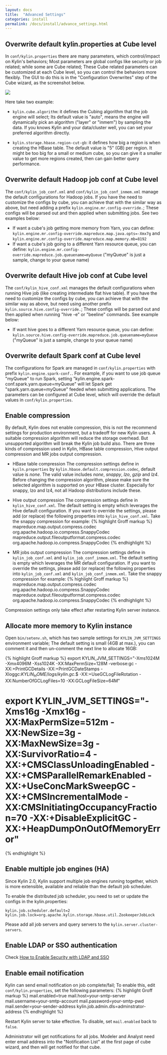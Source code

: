```yaml
---
layout: docs
title:  "Advanced Settings"
categories: install
permalink: /docs/install/advance_settings.html
---
```


## Overwrite default kylin.properties at Cube level
In `conf/kylin.properties` there are many parameters, which control/impact on Kylin's behaviors; Most parameters are global configs like security or job related; while some are Cube related; These Cube related parameters can be customized at each Cube level, so you can control the behaviors more flexibly. The GUI to do this is in the "Configuration Overwrites" step of the Cube wizard, as the screenshot below.

![]( /images/install/overwrite_config_v2.png)

Here take two example: 

 * `kylin.cube.algorithm`: it defines the Cubing algorithm that the job engine will select; Its default value is "auto", means the engine will dynamically pick an algorithm ("layer" or "inmem") by sampling the data. If you knows Kylin and your data/cluster well, you can set your preferred algorithm directly.   

 * `kylin.storage.hbase.region-cut-gb`: it defines how big a region is when creating the HBase table. The default value is "5" (GB) per region. It might be too big for a small or medium cube, so you can give it a smaller value to get more regions created, then can gain better query performance.

## Overwrite default Hadoop job conf at Cube level
The `conf/kylin_job_conf.xml` and `conf/kylin_job_conf_inmem.xml` manage the default configurations for Hadoop jobs. If you have the need to customize the configs by cube, you can achieve that with the similar way as above, but need adding a prefix `kylin.engine.mr.config-override.`; These configs will be parsed out and then applied when submitting jobs. See two examples below:

 * If want a cube's job getting more memory from Yarn, you can define: `kylin.engine.mr.config-override.mapreduce.map.java.opts=-Xmx7g` and `kylin.engine.mr.config-override.mapreduce.map.memory.mb=8192`
 * If want a cube's job going to a different Yarn resource queue, you can define: `kylin.engine.mr.config-override.mapreduce.job.queuename=myQueue` ("myQueue" is just a sample, change to your queue name)

## Overwrite default Hive job conf at Cube level

The `conf/kylin_hive_conf.xml` manages the default configurations when running Hive job (like creating intermediate flat hive table). If you have the need to customize the configs by cube, you can achieve that with the similar way as above, but need using another prefix `kylin.source.hive.config-override.`; These configs will be parsed out and then applied when running "hive -e" or "beeline" commands. See example below:

 * If want hive goes to a different Yarn resource queue, you can define: `kylin.source.hive.config-override.mapreduce.job.queuename=myQueue` ("myQueue" is just a sample, change to your queue name)

## Overwrite default Spark conf at Cube level

 The configurations for Spark are managed in `conf/kylin.properties` with prefix `kylin.engine.spark-conf.`. For example, if you want to use job queue "myQueue" to run Spark, setting "kylin.engine.spark-conf.spark.yarn.queue=myQueue" will let Spark get "spark.yarn.queue=myQueue" feeded when submitting applications. The parameters can be configured at Cube level, which will override the default values in `conf/kylin.properties`. 

## Enable compression

By default, Kylin does not enable compression, this is not the recommend settings for production environment, but a tradeoff for new Kylin users. A suitable compression algorithm will reduce the storage overhead. But unsupported algorithm will break the Kylin job build also. There are three kinds of compression used in Kylin, HBase table compression, Hive output compression and MR jobs output compression. 

* HBase table compression
The compression settings define in `kyiln.properties` by `kylin.hbase.default.compression.codec`, default value is *none*. The valid value includes *none*, *snappy*, *lzo*, *gzip* and *lz4*. Before changing the compression algorithm, please make sure the selected algorithm is supported on your HBase cluster. Especially for snappy, lzo and lz4, not all Hadoop distributions include these. 

* Hive output compression
The compression settings define in `kylin_hive_conf.xml`. The default setting is empty which leverages the Hive default configuration. If you want to override the settings, please add (or replace) the following properties into `kylin_hive_conf.xml`. Take the snappy compression for example:
{% highlight Groff markup %}
    <property>
        <name>mapreduce.map.output.compress.codec</name>
        <value>org.apache.hadoop.io.compress.SnappyCodec</value>
        <description></description>
    </property>
    <property>
        <name>mapreduce.output.fileoutputformat.compress.codec</name>
        <value>org.apache.hadoop.io.compress.SnappyCodec</value>
        <description></description>
    </property>
{% endhighlight %}

* MR jobs output compression
The compression settings define in `kylin_job_conf.xml` and `kylin_job_conf_inmem.xml`. The default setting is empty which leverages the MR default configuration. If you want to override the settings, please add (or replace) the following properties into `kylin_job_conf.xml` and `kylin_job_conf_inmem.xml`. Take the snappy compression for example:
{% highlight Groff markup %}
    <property>
        <name>mapreduce.map.output.compress.codec</name>
        <value>org.apache.hadoop.io.compress.SnappyCodec</value>
        <description></description>
    </property>
    <property>
        <name>mapreduce.output.fileoutputformat.compress.codec</name>
        <value>org.apache.hadoop.io.compress.SnappyCodec</value>
        <description></description>
    </property>
{% endhighlight %}

Compression settings only take effect after restarting Kylin server instance.

## Allocate more memory to Kylin instance

Open `bin/setenv.sh`, which has two sample settings for `KYLIN_JVM_SETTINGS` environment variable; The default setting is small (4GB at max.), you can comment it and then un-comment the next line to allocate 16GB:

{% highlight Groff markup %}
export KYLIN_JVM_SETTINGS="-Xms1024M -Xmx4096M -Xss1024K -XX:MaxPermSize=128M -verbose:gc -XX:+PrintGCDetails -XX:+PrintGCDateStamps -Xloggc:$KYLIN_HOME/logs/kylin.gc.$$ -XX:+UseGCLogFileRotation -XX:NumberOfGCLogFiles=10 -XX:GCLogFileSize=64M"
# export KYLIN_JVM_SETTINGS="-Xms16g -Xmx16g -XX:MaxPermSize=512m -XX:NewSize=3g -XX:MaxNewSize=3g -XX:SurvivorRatio=4 -XX:+CMSClassUnloadingEnabled -XX:+CMSParallelRemarkEnabled -XX:+UseConcMarkSweepGC -XX:+CMSIncrementalMode -XX:CMSInitiatingOccupancyFraction=70 -XX:+DisableExplicitGC -XX:+HeapDumpOnOutOfMemoryError"
{% endhighlight %}

## Enable multiple job engines (HA)
Since Kylin 2.0, Kylin support multiple job engines running together, which is more extensible, available and reliable than the default job scheduler.

To enable the distributed job scheduler, you need to set or update the configs in the kylin.properties:

```
kylin.job.scheduler.default=2
kylin.job.lock=org.apache.kylin.storage.hbase.util.ZookeeperJobLock
```
Please add all job servers and query servers to the `kylin.server.cluster-servers`.

## Enable LDAP or SSO authentication

Check [How to Enable Security with LDAP and SSO](../howto/howto_ldap_and_sso.html)


## Enable email notification

Kylin can send email notification on job complete/fail; To enable this, edit `conf/kylin.properties`, set the following parameters:
{% highlight Groff markup %}
mail.enabled=true
mail.host=your-smtp-server
mail.username=your-smtp-account
mail.password=your-smtp-pwd
mail.sender=your-sender-address
kylin.job.admin.dls=adminstrator-address
{% endhighlight %}

Restart Kylin server to take effective. To disable, set `mail.enabled` back to `false`.

Administrator will get notifications for all jobs. Modeler and Analyst need enter email address into the "Notification List" at the first page of cube wizard, and then will get notified for that cube.
